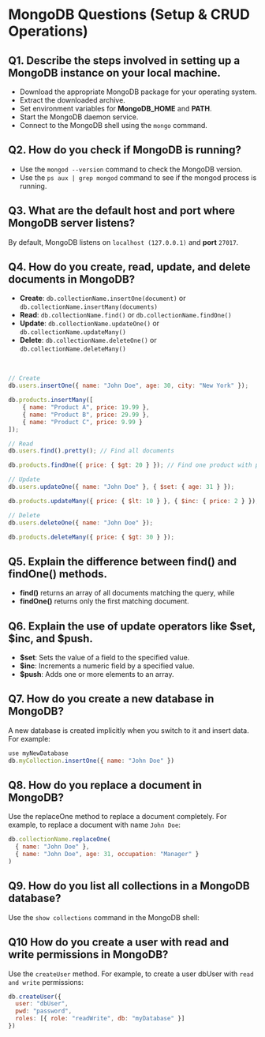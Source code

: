 # MongoDB Questions (Setup & CRUD Operations)

## Q1. Describe the steps involved in setting up a MongoDB instance on your local machine.

* Download the appropriate MongoDB package for your operating system.
* Extract the downloaded archive.
* Set environment variables for **MongoDB_HOME** and **PATH**.
* Start the MongoDB daemon service.
* Connect to the MongoDB shell using the `mongo` command.

## Q2. How do you check if MongoDB is running?

* Use the `mongod --version` command to check the MongoDB version.
* Use the `ps aux | grep mongod` command to see if the mongod process is running.

## Q3. What are the default host and port where MongoDB server listens?

By default, MongoDB listens on `localhost (127.0.0.1)` and **port** `27017`.

## Q4. How do you create, read, update, and delete documents in MongoDB?

* **Create**: `db.collectionName.insertOne(document)` or `db.collectionName.insertMany(documents)`
* **Read**: `db.collectionName.find()` or `db.collectionName.findOne()`
* **Update**: `db.collectionName.updateOne()` or `db.collectionName.updateMany()`
* **Delete**: `db.collectionName.deleteOne()` or `db.collectionName.deleteMany()`

<br>

```javascript
// Create
db.users.insertOne({ name: "John Doe", age: 30, city: "New York" });

db.products.insertMany([
    { name: "Product A", price: 19.99 },
    { name: "Product B", price: 29.99 },
    { name: "Product C", price: 9.99 }
]);

// Read
db.users.find().pretty(); // Find all documents

db.products.findOne({ price: { $gt: 20 } }); // Find one product with price greater than 20

// Update
db.users.updateOne({ name: "John Doe" }, { $set: { age: 31 } });

db.products.updateMany({ price: { $lt: 10 } }, { $inc: { price: 2 } });

// Delete
db.users.deleteOne({ name: "John Doe" });

db.products.deleteMany({ price: { $gt: 30 } });
```

## Q5. Explain the difference between find() and findOne() methods.

* **find()** returns an array of all documents matching the query, while
* **findOne()** returns only the first matching document.

## Q6. Explain the use of update operators like $set, $inc, and $push.

* **$set**: Sets the value of a field to the specified value.
* **$inc**: Increments a numeric field by a specified value.
* **$push**: Adds one or more elements to an array.

## Q7. How do you create a new database in MongoDB?

A new database is created implicitly when you switch to it and insert data. For example:

```javascript
use myNewDatabase
db.myCollection.insertOne({ name: "John Doe" })
```

## Q8. How do you replace a document in MongoDB?
Use the replaceOne method to replace a document completely. For example, to replace a document with name `John Doe`:

```javascript
db.collectionName.replaceOne(
  { name: "John Doe" },
  { name: "John Doe", age: 31, occupation: "Manager" }
)
```

## Q9. How do you list all collections in a MongoDB database?

Use the `show collections` command in the MongoDB shell:

## Q10 How do you create a user with read and write permissions in MongoDB?
Use the `createUser` method. For example, to create a user dbUser with `read and write` permissions:

```javascript
db.createUser({
  user: "dbUser",
  pwd: "password",
  roles: [{ role: "readWrite", db: "myDatabase" }]
})
```

<!---
Adarsh 
2nd August 2024
10:02 AM
(09:01)
--->